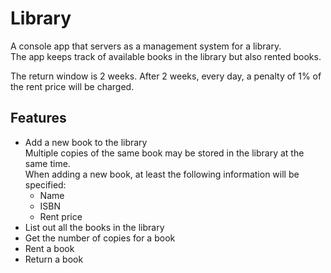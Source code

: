 # Library
A console app that servers as a management system for a library.\
The app keeps track of available books in the library but also rented books.

The return window is 2 weeks. After 2 weeks, every day, a penalty of 1% of the rent price will be charged.

## Features
- Add a new book to the library\
  Multiple copies of the same book may be stored in the library at the same time.\
  When adding a new book, at least the following information will be specified:
  * Name
  * ISBN
  * Rent price
- List out all the books in the library
- Get the number of copies for a book
- Rent a book
- Return a book 